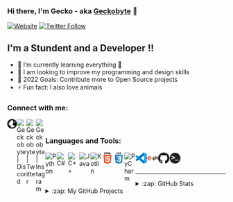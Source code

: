 ### Hi there, I'm Gecko - aka [Geckobyte][website] 👋

[![Website](https://img.shields.io/website?label=github/Geckobyte&style=for-the-badge&url=https%3A%2F%2Fcodestackr.com)](https://github.com/Geckobyte)
[![Twitter Follow](https://img.shields.io/twitter/follow/geckobytedev?color=1DA1F2&logo=twitter&style=for-the-badge)](https://twitter.com/intent/follow?original_referer=https%3A%2F%2Fgithub.com%2FcodeSTACKr&screen_name=geckobytedev)

## I'm a Stundent and a Developer !!

- 🌱 I’m currently learning everything 🤣
- 👯 I am looking to improve my programming and design skills
- 🥅 2022 Goals: Contribute more to Open Source projects
- ⚡ Fun fact: I also love animals

### Connect with me:

[<img align="left" alt="Github" width="22px" src="https://raw.githubusercontent.com/iconic/open-iconic/master/svg/globe.svg" />][website]
[<img align="left" alt="Geckobyte | Discord" width="22px" src="https://encrypted-tbn0.gstatic.com/images?q=tbn:ANd9GcR_3INNeEkidybmFnDaSKXN7METpHK6nmiDeA&usqp=CAU" />][discord]
[<img align="left" alt="Geckobyte | Twitter" width="22px" src="https://cdn.jsdelivr.net/npm/simple-icons@v3/icons/twitter.svg" />][twitter]
[<img align="left" alt="Geckobyte | Instagram" width="22px" src="https://cdn.jsdelivr.net/npm/simple-icons@v3/icons/instagram.svg" />][instagram]

<br />

### Languages and Tools:

<img align="left" alt="Python" width="26px" src="https://icon-library.com/images/icon-python/icon-python-12.jpg" />
<img align="left" alt="C#" width="26px" src="https://img.icons8.com/ios-filled/452/c-sharp-logo.png" />
<img align="left" alt="C++" width="26px" src="https://upload.wikimedia.org/wikipedia/commons/thumb/5/5b/C_plus_plus.svg/1200px-C_plus_plus.svg.png" />
<img align="left" alt="Java" width="26px" src="https://cdn-icons-png.flaticon.com/512/152/152760.png" />
<img align="left" alt="Kotlin" width="26px" src="https://cdn4.iconfinder.com/data/icons/logos-brands-5/24/kotlin-512.png" />
<img align="left" alt="HTML5" width="26px" src="https://raw.githubusercontent.com/github/explore/80688e429a7d4ef2fca1e82350fe8e3517d3494d/topics/html/html.png" />
<img align="left" alt="CSS3" width="26px" src="https://raw.githubusercontent.com/github/explore/80688e429a7d4ef2fca1e82350fe8e3517d3494d/topics/css/css.png" />
<img align="left" alt="PyCharm" width="26px" src="https://icons-for-free.com/iconfiles/png/512/pycharm-1324440218718168854.png" />
<img align="left" alt="Visual Studio Code" width="26px" src="https://raw.githubusercontent.com/github/explore/80688e429a7d4ef2fca1e82350fe8e3517d3494d/topics/visual-studio-code/visual-studio-code.png" />
<img align="left" alt="Git" width="26px" src="https://raw.githubusercontent.com/github/explore/80688e429a7d4ef2fca1e82350fe8e3517d3494d/topics/git/git.png" />
<img align="left" alt="GitHub" width="26px" src="https://raw.githubusercontent.com/github/explore/78df643247d429f6cc873026c0622819ad797942/topics/github/github.png" />
<img align="left" alt="Terminal" width="26px" src="https://raw.githubusercontent.com/github/explore/80688e429a7d4ef2fca1e82350fe8e3517d3494d/topics/terminal/terminal.png" />

<br />
<br />

---

<details>
  <summary>:zap: GitHub Stats</summary>

  ![Geckobyte's GitHub stats](https://github-readme-stats.vercel.app/api?username=geckobyte&show_icons=true&theme=radical)
  
  [![Top Langs](https://github-readme-stats.vercel.app/api/top-langs/?username=geckobyte&layout=compact)](https://github.com/anuraghazra/github-readme-stats)
  
  <img src="https://komarev.com/ghpvc/?username=geckobyte&label=Profile%20views&color=0e75b6&style=flat" alt="geckobyte" />


</details>

<details>
  <summary>:zap: My GitHub Projects</summary>
  
1. 💻 [AutoDesigns](https://github.com/Geckobyte/AutoDesigns)

</details>

[website]: https://github.com/Geckobyte
[course]: http://vsCodeHero.com
[twitter]: https://twitter.com/geckobytedev
[discord]: Gecko#6582
[instagram]: https://www.instagram.com/geckobytedev/
